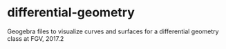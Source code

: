 # differential-geometry
Geogebra files to visualize curves and surfaces for a differential geometry class at FGV, 2017.2
